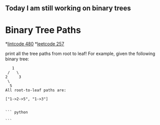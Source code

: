 ## Today I am still working on binary trees

# Binary Tree Paths
  *[lintcode 480](http://www.lintcode.com/en/problem/binary-tree-paths/)
  *[leetcode 257](https://leetcode.com/problems/binary-tree-paths/description/)

  print all the tree paths from root to leaf!
  For example, given the following binary tree:

       1
     /   \
    2     3
     \
      5
    All root-to-leaf paths are:

    ["1->2->5", "1->3"]


    ``` python

    ```
